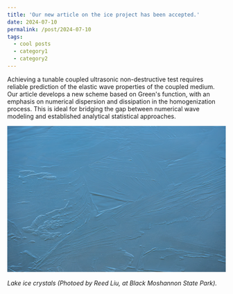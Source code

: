 ```yaml
---
title: 'Our new article on the ice project has been accepted.'
date: 2024-07-10
permalink: /post/2024-07-10
tags:
  - cool posts
  - category1
  - category2
---
```


Achieving a tunable coupled ultrasonic non-destructive test requires reliable prediction of the elastic wave properties of the coupled medium. Our article develops a new scheme based on Green's function, with an emphasis on numerical dispersion and dissipation in the homogenization process. This is ideal for bridging the gap between numerical wave modeling and established analytical statistical approaches.

![marmot](/images/lakeIce.png)

_Lake ice crystals (Photoed by Reed Liu, at Black Moshannon State Park)._

<!-- 
Headings are cool
======

You can have many headings
======

Aren't headings cool?
------ -->